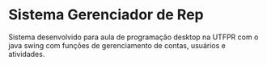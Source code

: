 # Sistema Gerenciador de Rep
Sistema desenvolvido para aula de programação desktop na UTFPR com o java swing com funções de gerenciamento de contas, usuários e atividades.
